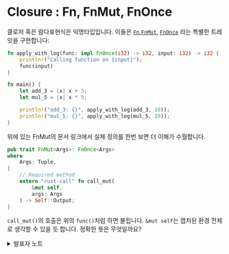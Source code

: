 # Closure : Fn, FnMut, FnOnce

클로저 혹은 람다표현식은 익명타입입니다. 이들은 [`Fn`](https://doc.rust-lang.org/std/ops/trait.Fn.html),[`FnMut`](https://doc.rust-lang.org/std/ops/trait.FnMut.html), [`FnOnce`](https://doc.rust-lang.org/std/ops/trait.FnOnce.html) 라는 특별한 트레잇을 구현합니다:

```rust
fn apply_with_log(func: impl FnOnce(i32) -> i32, input: i32) -> i32 {
    println!("Calling function on {input}");
    func(input)
}

fn main() {
    let add_3 = |x| x + 3;
    let mul_5 = |x| x * 5;

    println!("add_3: {}", apply_with_log(add_3, 10));
    println!("mul_5: {}", apply_with_log(mul_5, 20));
}
```

위에 있는 FnMut의 문서 링크에서 실제 정의를 한번 보면 더 이해가 수월합니다.&#x20;

```rust
pub trait FnMut<Args>: FnOnce<Args>
where
    Args: Tuple,
{
    // Required method
    extern "rust-call" fn call_mut(
        &mut self,
        args: Args
    ) -> Self::Output;
}
```

`call_mut()`의 호출은 위의 `func()`처럼 하면 불립니다. `&mut self`는 캡처된 환경 전체로 생각할 수 있을 듯 합니다. 정확한 뜻은 무엇일까요?

<details>

<summary>발표자 노트</summary>

`FnOnce`는 한번만 호출되며 캡처된 값을 소모합니다.

`FnMut`는 캡처된 값을 변경할 수 있으므로 여러번 호출은 가능하지만 동시에 호출 할 수는 없습니다.

`Fn`은 캡처된 값을 소모도 변경도 하지 않고, 혹은 어떤 것도 캡쳐하지 않았을 수도 있기 때문에 동시에 여러번 호출할 수 있습니다.

`FnMut` 는 `FnOnce`의 하위타입입니다. `Fn`은 `FnMut`과 `FnOnce`의 하위 타입입니다. 즉, `FnMut`는 `FnOnce`가 호출되는 곳이면 어디서나 사용 할 수 있고 `Fn`은 `FnMut`와 `FnOnce`가 호출되는 곳이면 어디든 사용할 수 있습니다.

클로저가 `move`와 함께 선언되었다면 그 클로저는 오직 `FnOnce`만 구현합니다.

</details>
